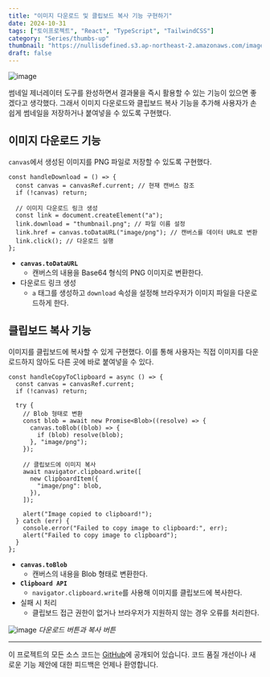 ```yaml
---
title: "이미지 다운로드 및 클립보드 복사 기능 구현하기"
date: 2024-10-31
tags: ["토이프로젝트", "React", "TypeScript", "TailwindCSS"]
category: "Series/thumbs-up"
thumbnail: "https://nullisdefined.s3.ap-northeast-2.amazonaws.com/images/96853286d6745f087ef00bf2d48b8a3d.png"
draft: false
---
```


![image](https://nullisdefined.s3.ap-northeast-2.amazonaws.com/images/96853286d6745f087ef00bf2d48b8a3d.png)

썸네일 제너레이터 도구를 완성하면서 결과물을 즉시 활용할 수 있는 기능이 있으면 좋겠다고 생각했다.
그래서 이미지 다운로드와 클립보드 복사 기능을 추가해 사용자가 손쉽게 썸네일을 저장하거나 붙여넣을 수 있도록 구현했다.

## 이미지 다운로드 기능
`canvas`에서 생성된 이미지를 PNG 파일로 저장할 수 있도록 구현했다.

```tsx
const handleDownload = () => {
  const canvas = canvasRef.current; // 현재 캔버스 참조
  if (!canvas) return;

  // 이미지 다운로드 링크 생성
  const link = document.createElement("a");
  link.download = "thumbnail.png"; // 파일 이름 설정
  link.href = canvas.toDataURL("image/png"); // 캔버스를 데이터 URL로 변환
  link.click(); // 다운로드 실행
};
```

- **`canvas.toDataURL`**
    - 캔버스의 내용을 Base64 형식의 PNG 이미지로 변환한다.
- 다운로드 링크 생성
    - `a` 태그를 생성하고 `download` 속성을 설정해 브라우저가 이미지 파일을 다운로드하게 한다.

## 클립보드 복사 기능
이미지를 클립보드에 복사할 수 있게 구현했다. 이를 통해 사용자는 직접 이미지를 다운로드하지 않아도 다른 곳에 바로 붙여넣을 수 있다.

```tsx
const handleCopyToClipboard = async () => {
  const canvas = canvasRef.current;
  if (!canvas) return;

  try {
    // Blob 형태로 변환
    const blob = await new Promise<Blob>((resolve) => {
      canvas.toBlob((blob) => {
        if (blob) resolve(blob);
      }, "image/png");
    });

    // 클립보드에 이미지 복사
    await navigator.clipboard.write([
      new ClipboardItem({
        "image/png": blob,
      }),
    ]);

    alert("Image copied to clipboard!");
  } catch (err) {
    console.error("Failed to copy image to clipboard:", err);
    alert("Failed to copy image to clipboard");
  }
};
```

- **`canvas.toBlob`**
    - 캔버스의 내용을 Blob 형태로 변환한다.
- **`Clipboard API`**
    - `navigator.clipboard.write`를 사용해 이미지를 클립보드에 복사한다.
- 실패 시 처리
    - 클립보드 접근 권한이 없거나 브라우저가 지원하지 않는 경우 오류를 처리한다.

![image](https://nullisdefined.s3.ap-northeast-2.amazonaws.com/images/e4d9c6192e594bafdd13406bff5c0257.png)
*다운로드 버튼과 복사 버튼*

---
이 프로젝트의 모든 소스 코드는 [GitHub](https://github.com/nullisdefined/thumbs-up)에 공개되어 있습니다. 코드 품질 개선이나 새로운 기능 제안에 대한 피드백은 언제나 환영합니다.